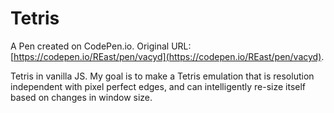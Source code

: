 # Tetris

A Pen created on CodePen.io. Original URL: [https://codepen.io/REast/pen/vacyd](https://codepen.io/REast/pen/vacyd).

Tetris in vanilla JS.  My goal is to make a Tetris emulation that is resolution independent with pixel perfect edges, and can intelligently re-size itself based on changes in window size.
